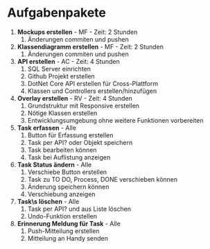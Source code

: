 # Aufgabenpakete

1. **Mockups erstellen** - MF - Zeit: 2 Stunden
   1. Änderungen commiten und pushen
2. **Klassendiagramm erstellen** - MF - Zeit: 2 Stunden
   1. Änderungen commiten und pushen
3. **API erstellen** - AC - Zeit: 4 Stunden
   1. SQL Server einrichten
   2. Github Projekt erstellen
   3. DotNet Core API erstellen für Cross-Plattform
   4. Klassen und Controllers erstellen/hinzufügen
4. **Overlay erstellen** - RV - Zeit: 4 Stunden
   1. Grundstruktur mit Responsive erstellen
   2. Nötige Klassen erstellen
   3. Entwicklungsumgebung ohne weitere Funktionen vorbereiten
5. **Task erfassen** - Alle
   1. Button für Erfassung erstellen
   2. Task per API? oder Objekt speichern
   3. Task bearbeiten können
   4. Task bei Auflistung anzeigen
6. **Task Status ändern** - Alle
   1. Verschiebe Button erstellen
   2. Task zu TO DO, Process, DONE verschieben können
   3. Änderung speichern können
   4. Verschiebung anzeigen
7. **Task\s löschen** - Alle
   1. Task per API? und aus Liste löschen
   2. Undo-Funktion erstellen
8. **Erinnerung Meldung für Task** - Alle
    1. Push-Mitteilung erstellen
    2. Mitteilung an Handy senden
